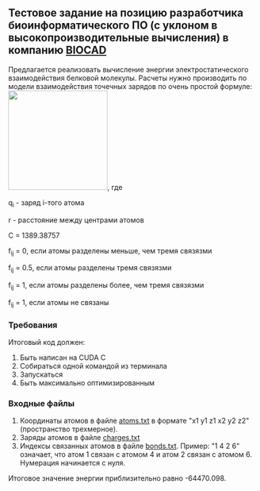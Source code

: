 ## Тестовое задание на позицию разработчика биоинформатического ПО (с уклоном в высокопроизводительные вычисления) в компанию [BIOCAD](https://biocad.ru/)

Предлагается реализовать вычисление энергии электростатического взаимодействия белковой молекулы. Расчеты нужно производить по модели взаимодействия точечных зарядов по очень простой формуле:
<img width=200 src="/img/opls_el_stat.png" />, где
<p>q<sub>i</sub> - заряд i-того атома</p>
<p>r - расстояние между центрами атомов</p>
<p>C = 1389.38757</p>
<p>f<sub>ij</sub> = 0, если атомы разделены меньше, чем тремя связязми</p>
<p>f<sub>ij</sub> = 0.5, если атомы разделены тремя связязми</p>
<p>f<sub>ij</sub> = 1, если атомы разделены более, чем тремя связязми</p>
<p>f<sub>ij</sub> = 1, если атомы не связаны</p>

### Требования
Итоговый код должен:
1. Быть написан на CUDA C
2. Собираться одной командой из терминала
3. Запускаться
4. Быть максимально оптимизированным

### Входные файлы
1. Координаты атомов в файле [atoms.txt](/data/atoms.txt) в формате "x1 y1 z1 x2 y2 z2" (пространство трехмерное).
2. Заряды атомов в файле [charges.txt](/data/charges.txt)
3. Индексы связанных атомов в файле [bonds.txt](/data/bonds.txt). Пример: "1 4 2 6" означает, что атом 1 связан с атомом 4 и атом 2 связан с атомом 6. Нумерация начинается с нуля.

Итоговое значение энергии приблизительно равно -64470.098.
